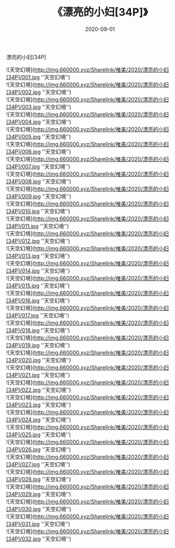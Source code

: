 ﻿---
layout: post
title:  《漂亮的小妇[34P]》
date:   2020-09-01
img: http://img.660000.xyz/Sharelink/唯美/2020/漂亮的小妇[34P]/000.jpg
categories: [美女, 清纯, 唯美]
---

漂亮的小妇[34P]



![天空幻境](http://img.660000.xyz/Sharelink/唯美/2020/漂亮的小妇[34P]/001.jpg ''天空幻境'') <br>
![天空幻境](http://img.660000.xyz/Sharelink/唯美/2020/漂亮的小妇[34P]/002.jpg ''天空幻境'') <br>
![天空幻境](http://img.660000.xyz/Sharelink/唯美/2020/漂亮的小妇[34P]/003.jpg ''天空幻境'') <br>
![天空幻境](http://img.660000.xyz/Sharelink/唯美/2020/漂亮的小妇[34P]/004.jpg ''天空幻境'') <br>
![天空幻境](http://img.660000.xyz/Sharelink/唯美/2020/漂亮的小妇[34P]/005.jpg ''天空幻境'') <br>
![天空幻境](http://img.660000.xyz/Sharelink/唯美/2020/漂亮的小妇[34P]/006.jpg ''天空幻境'') <br>
![天空幻境](http://img.660000.xyz/Sharelink/唯美/2020/漂亮的小妇[34P]/007.jpg ''天空幻境'') <br>
![天空幻境](http://img.660000.xyz/Sharelink/唯美/2020/漂亮的小妇[34P]/008.jpg ''天空幻境'') <br>
![天空幻境](http://img.660000.xyz/Sharelink/唯美/2020/漂亮的小妇[34P]/009.jpg ''天空幻境'') <br>
![天空幻境](http://img.660000.xyz/Sharelink/唯美/2020/漂亮的小妇[34P]/010.jpg ''天空幻境'') <br>
![天空幻境](http://img.660000.xyz/Sharelink/唯美/2020/漂亮的小妇[34P]/011.jpg ''天空幻境'') <br>
![天空幻境](http://img.660000.xyz/Sharelink/唯美/2020/漂亮的小妇[34P]/012.jpg ''天空幻境'') <br>
![天空幻境](http://img.660000.xyz/Sharelink/唯美/2020/漂亮的小妇[34P]/013.jpg ''天空幻境'') <br>
![天空幻境](http://img.660000.xyz/Sharelink/唯美/2020/漂亮的小妇[34P]/014.jpg ''天空幻境'') <br>
![天空幻境](http://img.660000.xyz/Sharelink/唯美/2020/漂亮的小妇[34P]/015.jpg ''天空幻境'') <br>
![天空幻境](http://img.660000.xyz/Sharelink/唯美/2020/漂亮的小妇[34P]/016.jpg ''天空幻境'') <br>
![天空幻境](http://img.660000.xyz/Sharelink/唯美/2020/漂亮的小妇[34P]/017.jpg ''天空幻境'') <br>
![天空幻境](http://img.660000.xyz/Sharelink/唯美/2020/漂亮的小妇[34P]/018.jpg ''天空幻境'') <br>
![天空幻境](http://img.660000.xyz/Sharelink/唯美/2020/漂亮的小妇[34P]/019.jpg ''天空幻境'') <br>
![天空幻境](http://img.660000.xyz/Sharelink/唯美/2020/漂亮的小妇[34P]/020.jpg ''天空幻境'') <br>
![天空幻境](http://img.660000.xyz/Sharelink/唯美/2020/漂亮的小妇[34P]/021.jpg ''天空幻境'') <br>
![天空幻境](http://img.660000.xyz/Sharelink/唯美/2020/漂亮的小妇[34P]/022.jpg ''天空幻境'') <br>
![天空幻境](http://img.660000.xyz/Sharelink/唯美/2020/漂亮的小妇[34P]/023.jpg ''天空幻境'') <br>
![天空幻境](http://img.660000.xyz/Sharelink/唯美/2020/漂亮的小妇[34P]/024.jpg ''天空幻境'') <br>
![天空幻境](http://img.660000.xyz/Sharelink/唯美/2020/漂亮的小妇[34P]/025.jpg ''天空幻境'') <br>
![天空幻境](http://img.660000.xyz/Sharelink/唯美/2020/漂亮的小妇[34P]/026.jpg ''天空幻境'') <br>
![天空幻境](http://img.660000.xyz/Sharelink/唯美/2020/漂亮的小妇[34P]/027.jpg ''天空幻境'') <br>
![天空幻境](http://img.660000.xyz/Sharelink/唯美/2020/漂亮的小妇[34P]/028.jpg ''天空幻境'') <br>
![天空幻境](http://img.660000.xyz/Sharelink/唯美/2020/漂亮的小妇[34P]/029.jpg ''天空幻境'') <br>
![天空幻境](http://img.660000.xyz/Sharelink/唯美/2020/漂亮的小妇[34P]/030.jpg ''天空幻境'') <br>
![天空幻境](http://img.660000.xyz/Sharelink/唯美/2020/漂亮的小妇[34P]/031.jpg ''天空幻境'') <br>
![天空幻境](http://img.660000.xyz/Sharelink/唯美/2020/漂亮的小妇[34P]/032.jpg ''天空幻境'') <br>
